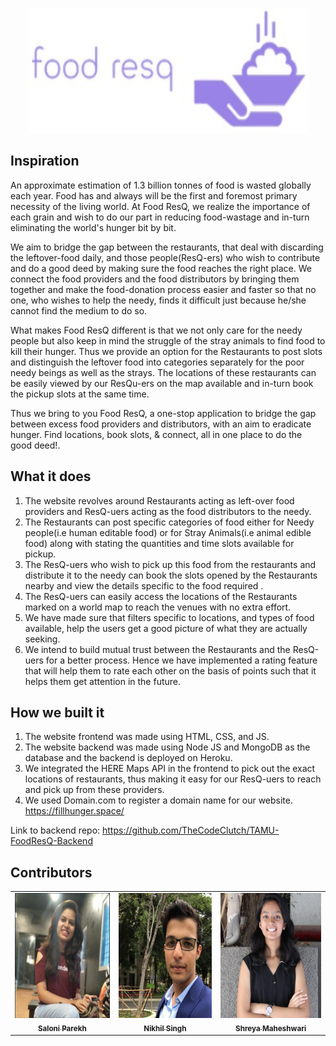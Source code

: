 <p align="center">
<img width="450" height="200" src="https://github.com/TheCodeClutch/TAMU-FoodResQ-Frontend/blob/master/images/logo.jpeg">
</p>


## Inspiration
An approximate estimation of 1.3 billion tonnes of food is wasted globally each year. Food has and always will be the first and foremost primary necessity of the living world. At Food ResQ, we realize the importance of each grain and wish to do our part in reducing food-wastage and in-turn eliminating the world's hunger bit by bit.

We aim to bridge the gap between the restaurants, that deal with discarding the leftover-food daily, and those people(ResQ-ers) who wish to contribute and do a good deed by making sure the food reaches the right place. We connect the food providers and the food distributors by bringing them together and make the food-donation process easier and faster so that no one, who wishes to help the needy, finds it difficult just because he/she cannot find the medium to do so.

What makes Food ResQ different is that we not only care for the needy people but also keep in mind the struggle of the stray animals to find food to kill their hunger. Thus we provide an option for the Restaurants to post slots and distinguish the leftover food into categories separately for the poor needy beings as well as the strays. The locations of these restaurants can be easily viewed by our ResQu-ers on the map available and in-turn book the pickup slots at the same time.

Thus we bring to you Food ResQ, a one-stop application to bridge the gap between excess food providers and distributors, with an aim to eradicate hunger. Find locations, book slots, & connect, all in one place to do the good deed!.

## What it does
1. The website revolves around Restaurants acting as left-over food providers and ResQ-uers acting as the food distributors to the needy.
2. The Restaurants can post specific categories of food either for Needy people(i.e human editable food) or for Stray Animals(i.e animal edible food) along with stating the quantities and time slots available for pickup.
3. The ResQ-uers who wish to pick up this food from the restaurants and distribute it to the needy can book the slots opened by the Restaurants nearby and view the details specific to the food required .
4. The ResQ-uers can easily access the locations of the Restaurants marked on a world map to reach the venues with no extra effort.
5. We have made sure that filters specific to locations, and types of food available, help the users get a good picture of what they are actually seeking.
6. We intend to build mutual trust between the Restaurants and the ResQ-uers for a better process. Hence we have implemented a rating feature that will help them to rate each other on the basis of points such that it helps them get attention in the future.

## How we built it
1. The website frontend was made using HTML, CSS, and JS.
2. The website backend was made using Node JS and MongoDB as the database and the backend is deployed on Heroku.
3. We integrated the HERE Maps API in the frontend to pick out the exact locations of restaurants, thus making it easy for our ResQ-uers to reach and pick up from these providers.
4. We used Domain.com to register a domain name for our website. https://fillhunger.space/

Link to backend repo: https://github.com/TheCodeClutch/TAMU-FoodResQ-Backend

## Contributors

<table>
  <tr>
    <td align="center"><a href="http://github.com/saloni0104"><img src="https://github.com/TheCodeClutch/TAMU-FoodResQ-Frontend/blob/master/images/saloni.PNG" width="200px;"  height="200px;" alt=""/><br /><sub><b>Saloni Parekh</b></sub></a><br />
   </td>
   </td>
    <td align="center"><a href="http://github.com/nikhils4"><img src="https://github.com/TheCodeClutch/TAMU-FoodResQ-Frontend/blob/master/images/nikhil.jpg" width="200px;" height="200px;" alt=""/><br /><sub><b>Nikhil Singh</b></sub></a><br />
   </td>
    <td align="center"><a href="http://github.com/mshreya9"><img src="https://github.com/TheCodeClutch/TAMU-FoodResQ-Frontend/blob/master/images/shreya.jpg" width="200px;" height="200px;" alt=""/><br /><sub><b>Shreya Maheshwari</b></sub></a><br/>
    </td>
</tr>
</table>
